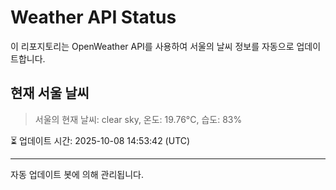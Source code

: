 
# Weather API Status

이 리포지토리는 OpenWeather API를 사용하여 서울의 날씨 정보를 자동으로 업데이트합니다.

## 현재 서울 날씨
> 서울의 현재 날씨: clear sky, 온도: 19.76°C, 습도: 83%

⏳ 업데이트 시간: 2025-10-08 14:53:42 (UTC)

---
자동 업데이트 봇에 의해 관리됩니다.
